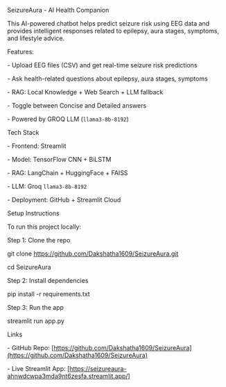 SeizureAura - AI Health Companion 



This AI-powered chatbot helps predict seizure risk using EEG data and provides intelligent responses related to epilepsy, aura stages, symptoms, and lifestyle advice.



Features:

\-  Upload EEG files (CSV) and get real-time seizure risk predictions

\-  Ask health-related questions about epilepsy, aura stages, symptoms

\-  RAG: Local Knowledge + Web Search + LLM fallback

\-  Toggle between Concise and Detailed answers

\-  Powered by GROQ LLM (`llama3-8b-8192`)



Tech Stack



\- Frontend: Streamlit

\- Model: TensorFlow CNN + BiLSTM

\- RAG: LangChain + HuggingFace + FAISS

\- LLM: Groq `llama3-8b-8192`

\- Deployment: GitHub + Streamlit Cloud




Setup Instructions



To run this project locally:



Step 1: Clone the repo

git clone https://github.com/Dakshatha1609/SeizureAura.git

cd SeizureAura



Step 2: Install dependencies

pip install -r requirements.txt



Step 3: Run the app

streamlit run app.py



Links



\- GitHub Repo: \[https://github.com/Dakshatha1609/SeizureAura](https://github.com/Dakshatha1609/SeizureAura)

\- Live Streamlit App: \[https://seizureaura-ahnwdcwpa3mda9nt6zesfa.streamlit.app/]


